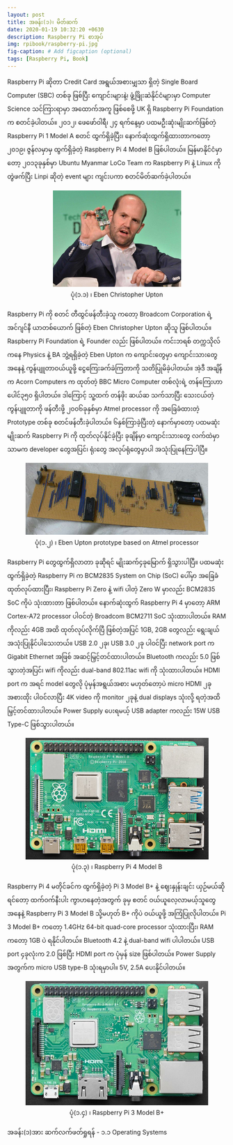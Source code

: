 ```yaml
---
layout: post
title: အခန်း(၁)၊ မိတ်ဆက်
date: 2020-01-19 10:32:20 +0630
description: Raspberry Pi စာအုပ်
img: rpibook/raspberry-pi.jpg
fig-caption: # Add figcaption (optional)
tags: [Raspberry Pi, Book]
---
```

Raspberry Pi ဆိုတာ Credit Card အရွယ်အစားမျှသာ ရှိတဲ့ Single Board Computer (SBC) တစ်ခု ဖြစ်ပြီး ကျောင်းများနဲ့၊ ဖွံ့ဖြိုးဆဲနိုင်ငံများမှာ Computer Science သင်ကြားရာမှာ အထောက်အကူ ဖြစ်စေဖို့ UK ရှိ Raspberry Pi Foundation က စတင်ခဲ့ပါတယ်။ ၂၀၁၂၊ ဖေဖော်ဝါရီ၊ ၂၄ ရက်နေ့မှာ ပထမဦးဆုံးမျိုးဆက်ဖြစ်တဲ့ Raspberry Pi 1 Model A စတင် ထွက်ရှိခဲ့ပြီး၊ နောက်ဆုံးထွက်ရှိထားတာကတော့ ၂၀၁၉၊ ဇွန်လမှာမှ ထွက်ရှိခဲ့တဲ့ Raspberry Pi 4 Model B ဖြစ်ပါတယ်။ မြန်မာနိုင်ငံမှာတော့ ၂၀၁၃ခုနှစ်မှာ <a style="text-decoration:none" href="https://ubuntu-mm.net/">Ubuntu Myanmar LoCo Team</a> က Raspberry Pi နဲ့ Linux ကို တွဲဖက်ပြီး Linpi ဆိုတဲ့ event များ ကျင်းပကာ စတင်မိတ်ဆက်ခဲ့ပါတယ်။ 

<p align="center">
<img src="/assets/img/rpibook/eben_upton.png">
<br>
<a>ပုံ(၁.၁) ၊ Eben Christopher Upton</a>
</p>

Raspberry Pi ကို စတင် တီထွင်ဖန်တီးခဲ့သူ ကတော့ Broadcom Corporation ရဲ့ အင်ဂျင်နီ ယာတစ်ယောက် ဖြစ်တဲ့ Eben Christopher Upton ဆိုသူ ဖြစ်ပါတယ်။ Raspberry Pi Foundation ရဲ့ Founder လည်း ဖြစ်ပါတယ်။ ကင်းဘရစ် တက္ကသိုလ်ကနေ Physics နဲ့ BA ဘွဲ့ရရှိခဲ့တဲ့ Eben Upton က ကျောင်းတွေမှာ ကျောင်းသားတွေ အနေနဲ့ ကွန်ပျူတာဝယ်ယူဖို့ ငွေကြေးခက်ခဲကြတာကို သတိပြုမိခဲ့ပါတယ်။ အဲ့ဒီ အချိန်က Acorn Computers က ထုတ်တဲ့ BBC Micro Computer တစ်လုံးရဲ့ တန်ကြေးဟာ ပေါင်၃၅၀ ရှိပါတယ်။ ဒါကြောင့် သူ့ထက် တန်ဖိုး ဆယ်ဆ သက်သာပြီး သေးငယ်တဲ့ ကွန်ပျူတာကို ဖန်တီးဖို့ ၂၀၀၆ခုနှစ်မှာ Atmel processor ကို အခြေခံထားတဲ့ Prototype တစ်ခု စတင်ဖန်တီးခဲ့ပါတယ်။ ၆နှစ်ကြာခဲ့ပြီးတဲ့ နောက်မှာတော့ ပထမဆုံးမျိုးဆက် Raspberry Pi ကို ထုတ်လုပ်နိုင်ခဲ့ပြီး ခုချိန်မှာ ကျောင်းသားတွေ လက်ထဲမှာသာမက developer တွေအပြင်၊ ရုံးတွေ အလုပ်ရုံတွေမှာပါ အသုံးပြုနေကြပါပြီ။

<p align="center">
<img src="/assets/img/rpibook/pi_prototype.png">
<br>
<a>ပုံ(၁.၂) ၊ Eben Upton prototype based on Atmel processor</a>
</p>

Raspberry Pi တွေထွက်ရှိလာတာ ခုဆိုရင် မျိုးဆက်၄ခုမြောက် ရှိသွားပါပြီ။ ပထမဆုံးထွက်ရှိခဲ့တဲ့ Raspberry Pi က BCM2835 System on Chip (SoC) ပေါ်မှာ အခြေခံ ထုတ်လုပ်ထားပြီး၊ Raspberry Pi Zero နဲ့ wifi ပါတဲ့ Zero W မှာလည်း BCM2835 SoC ကိုပဲ သုံးထားတာ ဖြစ်ပါတယ်။ နောက်ဆုံးထွက် Raspberry Pi 4 မှာတော့ ARM Cortex-A72 processor ပါဝင်တဲ့ Broadcom BCM2711 SoC သုံးထားပါတယ်။ RAM ကိုလည်း 4GB အထိ ထုတ်လုပ်လိုက်ပြီ ဖြစ်တဲ့အပြင် 1GB, 2GB တွေလည်း ရွေးချယ်အသုံးပြုနိုင်ပါသေးတယ်။ USB 2.0 ၂ခု၊ USB 3.0 ၂ခု ပါဝင်ပြီး network port က Gigabit Ethernet အဖြစ် အဆင့်မြှင့်တင်ထားပါတယ်။ Bluetooth ကလည်း 5.0 ဖြစ်သွားတဲ့အပြင်၊ wifi ကိုလည်း dual-band 802.11ac wifi ကို သုံးထားပါတယ်။ HDMI port က အရင် model တွေလို ပုံမှန်အရွယ်အစား မဟုတ်တော့ပဲ micro HDMI ၂ခု အစားထိုး ပါဝင်လာပြီး 4K video ကို monitor ၂ခုနဲ့ dual displays သုံးလို့ ရတဲ့အထိ မြှင့်တင်ထားပါတယ်။ Power Supply ပေးရမယ့် USB adapter ကလည်း 15W USB Type-C ဖြစ်သွားပါတယ်။

<p align="center">
<img src="/assets/img/rpibook/pi4.png">
<br>
<a>ပုံ(၁.၃) ၊ Raspberry Pi 4 Model B</a>
</p>

Raspberry Pi 4 မတိုင်ခင်က ထွက်ရှိခဲ့တဲ့ Pi 3 Model B+ နဲ့ ဈေးနှုန်းချင်း ယှဉ်မယ်ဆိုရင်တော့ ထက်ဝက်နီးပါး ကွာဟနေတဲ့အတွက် ခုမှ စတင် ဝယ်ယူလေ့လာမယ့်သူတွေ အနေနဲ့ Raspberry Pi 3 Model B သို့မဟုတ် B+ ကိုပဲ ဝယ်ယူဖို့ အကြံပြုလိုပါတယ်။ Pi 3 Model B+ ကတော့ 1.4GHz 64-bit quad-core processor သုံးထားပြီး၊ RAM ကတော့ 1GB ပဲ ရနိုင်ပါတယ်။ Bluetooth 4.2 နဲ့ dual-band wifi ပါပါတယ်။ USB port ၄ခုလုံးက 2.0 ဖြစ်ပြီး HDMI port က ပုံမှန် size ဖြစ်ပါတယ်။ Power Supply အတွက်က micro USB type-B သုံးရမှာပါ။ 5V, 2.5A ပေးနိုင်ပါတယ်။

<p align="center">
<img src="/assets/img/rpibook/pi3.png">
<br>
<a>ပုံ(၁.၄) ၊ Raspberry Pi 3 Model B+</a>
</p>

အခန်း(၁)အား ဆက်လက်ဖတ်ရှုရန် - <a style="text-decoration:none" href="https://kogyikaunghtet.github.io/OS/">၁.၁ Operating Systems</a>
